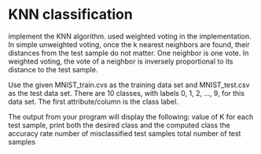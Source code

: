 # KNN classification
implement the KNN algorithm. used weighted voting in the implementation. In simple unweighted voting, once the k nearest neighbors are found, their distances from the test sample do not matter. One neighbor is one vote. In weighted voting, the vote of a neighbor is inversely proportional to its distance to the test sample. 

Use the given MNIST_train.cvs as the training data set and MNIST_test.csv as the test data set. There are 10 classes, with labels 0, 1, 2, …, 9, for this data set. The first attribute/column is the class label.

The output from your program will display the following:
value of K 
for each test sample, print both the desired class and the computed class
the accuracy rate
number of misclassified test samples
total number of test samples 
